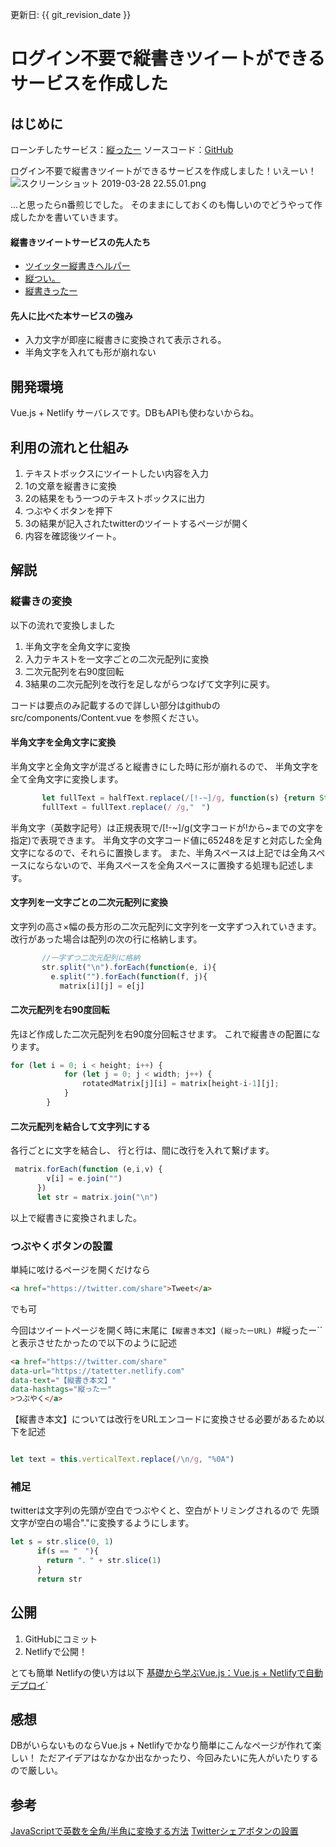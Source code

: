 更新日: {{ git_revision_date }}

# ログイン不要で縦書きツイートができるサービスを作成した
## はじめに
ローンチしたサービス：[縦ったー](https://tatetter.netlify.com)
ソースコード：[GitHub](https://github.com/iwatos/tatetter)

ログイン不要で縦書きツイートができるサービスを作成しました！いえーい！
![スクリーンショット 2019-03-28 22.55.01.png](https://qiita-image-store.s3.amazonaws.com/0/230281/7e7abd28-dd8b-7cbe-1a67-0d52d2af3cca.png)

...と思ったらn番煎じでした。
そのままにしておくのも悔しいのでどうやって作成したかを書いていきます。

#### 縦書きツイートサービスの先人たち
* [ツイッター縦書きヘルパー](https://tategaki.yanoshin.jp)
* [縦つい。](https://yubais.net/tools/tatetwi/)
* [縦書きったー](https://tategakitter.netlify.com)

#### 先人に比べた本サービスの強み
* 入力文字が即座に縦書きに変換されて表示される。
* 半角文字を入れても形が崩れない

## 開発環境
Vue.js + Netlify
サーバレスです。DBもAPIも使わないからね。

## 利用の流れと仕組み
1. テキストボックスにツイートしたい内容を入力
2. 1の文章を縦書きに変換
3. 2の結果をもう一つのテキストボックスに出力
4. つぶやくボタンを押下
5. 3の結果が記入されたtwitterのツイートするページが開く
6. 内容を確認後ツイート。

## 解説
### 縦書きの変換
以下の流れで変換しました
1. 半角文字を全角文字に変換
2. 入力テキストを一文字ごとの二次元配列に変換
3. 二次元配列を右90度回転
4. 3結果の二次元配列を改行を足しながらつなげて文字列に戻す。

コードは要点のみ記載するので詳しい部分はgithubの
src/components/Content.vue を参照ください。

#### 半角文字を全角文字に変換
半角文字と全角文字が混ざると縦書きにした時に形が崩れるので、
半角文字を全て全角文字に変換します。

```js
       let fullText = halfText.replace(/[!-~]/g, function(s) {return String.fromCharCode(s.charCodeAt(0) + 65248)})
       fullText = fullText.replace(/ /g,"　")
```

半角文字（英数字記号）は正規表現で/[!-~]/g(文字コードが!から~までの文字を指定)で表現できます。
半角文字の文字コード値に65248を足すと対応した全角文字になるので、それらに置換します。
また、半角スペースは上記では全角スペースにならないので、半角スペースを全角スペースに置換する処理も記述します。

#### 文字列を一文字ごとの二次元配列に変換
文字列の高さ×幅の長方形の二次元配列に文字列を一文字ずつ入れていきます。
改行があった場合は配列の次の行に格納します。

```js
       //一字ずつ二次元配列に格納  
       str.split("\n").forEach(function(e, i){
         e.split("").forEach(function(f, j){
           matrix[i][j] = e[j]
```

#### 二次元配列を右90度回転
先ほど作成した二次元配列を右90度分回転させます。
これで縦書きの配置になります。

```js
for (let i = 0; i < height; i++) {
            for (let j = 0; j < width; j++) {                
                rotatedMatrix[j][i] = matrix[height-i-1][j];
            }
        }
```

#### 二次元配列を結合して文字列にする
各行ごとに文字を結合し、
行と行は、間に改行を入れて繋げます。

```js
 matrix.forEach(function (e,i,v) {
        v[i] = e.join("")
      })
      let str = matrix.join("\n")
```

以上で縦書きに変換されました。

### つぶやくボタンの設置
単純に呟けるページを開くだけなら

```html
<a href="https://twitter.com/share">Tweet</a>
```
でも可

今回はツイートページを開く時に末尾に`【縦書き本文】(縦ったーURL) `#縦ったー`` と表示させたかったので以下のように記述

```html
<a href="https://twitter.com/share" 
data-url="https://tatetter.netlify.com" 
data-text="【縦書き本文】"
data-hashtags="縦ったー"
>つぶやく</a> 
```
【縦書き本文】については改行をURLエンコードに変換させる必要があるため以下を記述

```js

let text = this.verticalText.replace(/\n/g, "%0A")
```
### 補足
twitterは文字列の先頭が空白でつぶやくと、空白がトリミングされるので
先頭文字が空白の場合"."に変換するようにします。

```js
let s = str.slice(0, 1)
      if(s == "　"){
        return "．" + str.slice(1) 
      }
      return str
```

## 公開
1. GitHubにコミット
2. Netlifyで公開！

とても簡単
Netlifyの使い方は以下
[基礎から学ぶVue.js：Vue.js + Netlifyで自動デプロイ](https://cr-vue.mio3io.com/tutorials/netlify.html`#ビルド設定)`

## 感想
DBがいらないものならVue.js + Netlifyでかなり簡単にこんなページが作れて楽しい！
ただアイデアはなかなか出なかったり、今回みたいに先人がいたりするので厳しい。

## 参考
[JavaScriptで英数を全角/半角に変換する方法](https://qiita.com/yamikoo@github/items/5dbcc77b267a549bdbae)
[Twitterシェアボタンの設置](https://qiita.com/dora_____emon/items/4230d28086c5913622bd)
